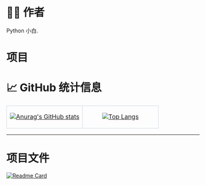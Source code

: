 # 🧑‍💻 作者

Python 小白.

# 项目



# 📈 GitHub 统计信息

<table>
  <tr>
    <td width="50%" style="border: 1px solid #d0d7de;">
      <p align="center">
        <a href="https://github.com/anuraghazra/github-readme-stats">
          <img src="https://github-readme-stats.vercel.app/api?username=qianye60&show_icons=true&theme=ambient_gradient" alt="Anurag's GitHub stats" />
        </a>
      </p>
    </td>
    <td width="50%" style="border: 1px solid #d0d7de;">
      <p align="center">
        <a href="https://github.com/anuraghazra/github-readme-stats">
          <img src="https://github-readme-stats.vercel.app/api/top-langs/?username=qianye60&layout=compact" alt="Top Langs" />
        </a>
      </p>
    </td>
  </tr>
</table>

---

# 项目文件

[![Readme Card](https://github-readme-stats.vercel.app/api/pin/?username=qianye60&repo=QQ-Robot-SwordFairy)](https://github.com/qianye60/QQ-Robot-SwordFairy)
